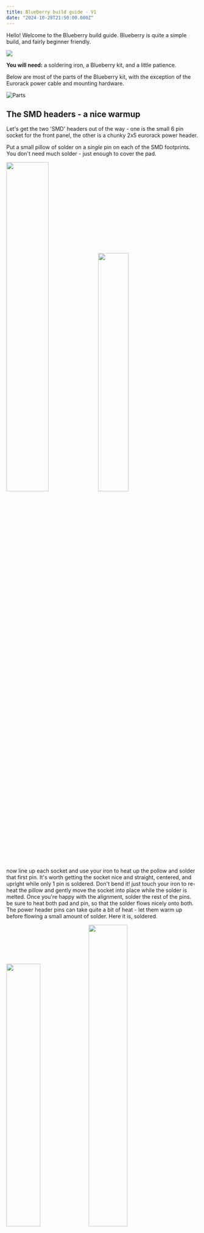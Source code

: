 ```yaml
---
title: Blueberry build guide - V1
date: "2024-10-28T21:50:00.000Z"
---
```


Hello! Welcome to the Blueberry build  guide.
Blueberry is quite a simple build, and fairly beginner friendly. 

<img src="/blueberryspin.gif">

**You will need:** a soldering iron, a Blueberry kit, and a little patience.

Below are most of the parts of the Blueberry kit, with the exception of the Eurorack power cable and  mounting hardware.

![Parts](/blueberry-build-guide/IMG_7215.jpeg)

## The SMD headers - a nice warmup

Let's get the two 'SMD' headers out of the way - one is the small 6 pin socket for the front panel, the other is a chunky 2x5 eurorack power header.

Put a small pillow of solder on a *single* pin on each of the SMD footprints. You don't need much solder - just enough to cover the pad.

<p float="left">
  <img src="/blueberry-build-guide/IMG_7234.jpeg" width="47%" />
  <img src="/blueberry-build-guide/IMG_7237.jpeg" width="40%" />
</p>

now line up each socket and use your iron to heat up the pollow and solder that first pin. It's worth getting the socket nice and straight, centered, and upright while only 1 pin is soldered. Don't bend it! just touch your iron to re-heat the pillow and gently move the socket into place while the solder is melted. Once you're happy with the alignment, solder the rest of the pins. be sure to heat both pad and pin, so that the solder flows nicely onto both. The power header pins can take quite a bit of heat - let them warm up before flowing a small amount of solder. Here it is, soldered. 

<p float="left">
  <img src="/blueberry-build-guide/IMG_7235.jpeg" width="42%" />
  <img src="/blueberry-build-guide/IMG_7238.jpeg" width="45%" />
</p>

That's the fiddly bit out the way!

## Placing the hardware (but not soldering it) 
OK Now we're ready to put the 6 sockets into Blueberry! Don't forget the little 6 pin strip - as shown below. **DONT SOLDER ANYTHING YET!** Just plop 'em in place. The stereo pairs of thonkiconns actually share a single hole for the 'ground' pins, so it can be a bit fiddly, but you can do it! I believe in you!

![Loose parts](/blueberry-build-guide/IMG_7239.jpeg)

Why not solder them? You'll see! Now is the exciting moment we get to place the front panel over the top of everything. The thonkis and two delicate switches should all go through the holes, perhaps after a little wiggling and persuasion (good thing you didn't solder them right!). The 6 pin header and the socket you soldered earlier should mesh together beautifully inside the sandwich. This can be the fiddliest bit - don't force it, or you may rip the socket off the front panel! I found a trick is to take the 6 pins out of the main board, and put them into the socket, but super loosely, like this:

![Loose pins](/blueberry-build-guide/IMG_7240.jpeg)

That way, the pins 'dock' into the main board first, then the thonkis, and you can wriggle everything into place.

Take a moment to marvel at your achievement! Double check all the unsoldered pins came through ok, and then, screw the nuts on top of the panel to the thonkis - it's really starting to look like a music thing now! 

![Top view](/blueberry-build-guide/IMG_7216.jpeg)

## OK, NOW you can solder the hardware
At this point you should solder all of the pins poking through the bottom of the board. Don't forget any! Especially the 6 pin header. I've marked every solder point with a yellow arrow in the image below. Just 21 - not that many! **Be careful to avoid melting or disturbing the tiny pre-soldered parts**.

![Not Kittens](/blueberry-build-guide/IMG_7243.jpeg)

## Hardware Victory
My goodness! That was it! Double check you got *all* the solder joints above - are you SURE you got the 6 touch pins? ALL the thonkis? SURE? SURE? OK! - 

All that remains is to tighten the nuts, and perhaps upgrade the software!

## The Software Adventure

Your Blueberry kit should come pre-flashed with firmware, so in theory it should just work straight away without any further ado. If you want, go and read the <a href="docs/blueberry-manual">manual</a>.

However, if you wish to update Blueberry, read on.

First, download the firmware in this file: <a href="blueberry-firmware/blueberry_001.uf2">`blueberry_001.uf2`</a>. Patch notes are available on the manual page.

Use a USB-C cable (not included) to plug your computer into Blueberry. You do **not** need Blueberry to be powered from eurorack for this step. 

Blueberry should show up as a USB drive called `RPI-RP2` (on mac, you may find it under `/Volumes/RPI-RP2`). If it does not, try disconnecting the USB cable, holding down the *tiny* button on the main board, just next to the USB connector (hilighted below), while reconnecting the cable - then release the button. If it *still* doesn't show up, make sure your cable has data lines (and isn't just for charging). And if that's definitely ok - maybe check your soldering?

![Boot0](/blueberry-build-guide/IMG_7255_2.jpeg)

Assuming the drive shows up, drag and drop the `blueberry_xxx.uf2` (where xxx is a version number) onto the drive. It should upload the software. 

Assuming all seems well, disconnect it from your PC, carefully connect it to your eurorack system (the power cable can be fitted either way), and -  *Happy blueberry-ing*!

**Note! you will want to calibrate the CV outputs of blueberry.** This is really easy - it just takes two patch cables once you have plugged blueberry into your eurorack system. Find out more in the <a href="docs/blueberry-manual">manual</a>.
